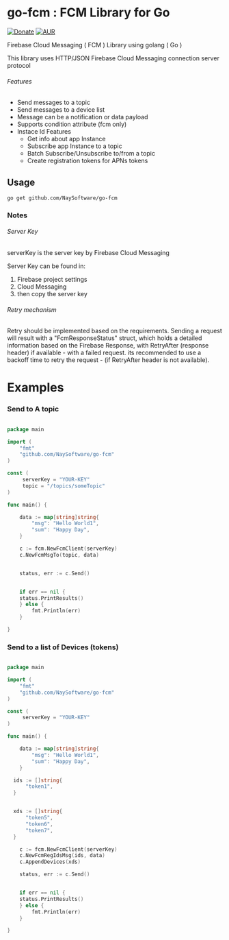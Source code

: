 # go-fcm : FCM Library for Go

[![Donate](https://img.shields.io/badge/Donate-PayPal-green.svg?style=flat-square)](https://www.paypal.com/cgi-bin/webscr?cmd=_donations&business=MYW4MY786JXFN&lc=GB&item_name=go%2dfcm%20development&item_number=go%2dfcm&currency_code=USD&bn=PP%2dDonationsBF%3abtn_donate_SM%2egif%3aNonHosted)
[![AUR](https://img.shields.io/aur/license/yaourt.svg?style=flat-square)](https://github.com/NaySoftware/go-fcm/blob/master/LICENSE)

Firebase Cloud Messaging ( FCM ) Library using golang ( Go )

This library uses HTTP/JSON Firebase Cloud Messaging connection server protocol


###### Features

* Send messages to a topic
* Send messages to a device list
* Message can be a notification or data payload
* Supports condition attribute (fcm only)
* Instace Id Features
	- Get info about app Instance
	- Subscribe app Instance to a topic
	- Batch Subscribe/Unsubscribe to/from a topic
	- Create registration tokens for APNs tokens



## Usage

```
go get github.com/NaySoftware/go-fcm

```

### Notes

###### Server Key

serverKey is the server key by Firebase Cloud Messaging

Server Key can be found in:

1. Firebase project settings
2. Cloud Messaging
3. then copy the server key

###### Retry mechanism

Retry should be implemented based on the requirements.
Sending a request will result with a "FcmResponseStatus" struct, which holds
a detailed information based on the Firebase Response, with RetryAfter
(response header) if available - with a failed request.
its recommended to use a backoff time to retry the request - (if RetryAfter
	header is not available).



# Examples

### Send to A topic

```go

package main

import (
	"fmt"
    "github.com/NaySoftware/go-fcm"
)

const (
	 serverKey = "YOUR-KEY"
     topic = "/topics/someTopic"
)

func main() {

	data := map[string]string{
		"msg": "Hello World1",
		"sum": "Happy Day",
	}

	c := fcm.NewFcmClient(serverKey)
	c.NewFcmMsgTo(topic, data)


	status, err := c.Send()


	if err == nil {
    status.PrintResults()
	} else {
		fmt.Println(err)
	}

}


```


### Send to a list of Devices (tokens)

```go

package main

import (
	"fmt"
    "github.com/NaySoftware/go-fcm"
)

const (
	 serverKey = "YOUR-KEY"
)

func main() {

	data := map[string]string{
		"msg": "Hello World1",
		"sum": "Happy Day",
	}

  ids := []string{
      "token1",
  }


  xds := []string{
      "token5",
      "token6",
      "token7",
  }

	c := fcm.NewFcmClient(serverKey)
    c.NewFcmRegIdsMsg(ids, data)
    c.AppendDevices(xds)

	status, err := c.Send()


	if err == nil {
    status.PrintResults()
	} else {
		fmt.Println(err)
	}

}



```
